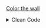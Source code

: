 [Color the wall](https://www.codingninjas.com/codestudio/contests/codestudio-beginner-contest-29/7574141/problems/23210)

<details><summary>Clean Code</summary>

![](../../../../assets/colour-the-wall.png)

</details>
